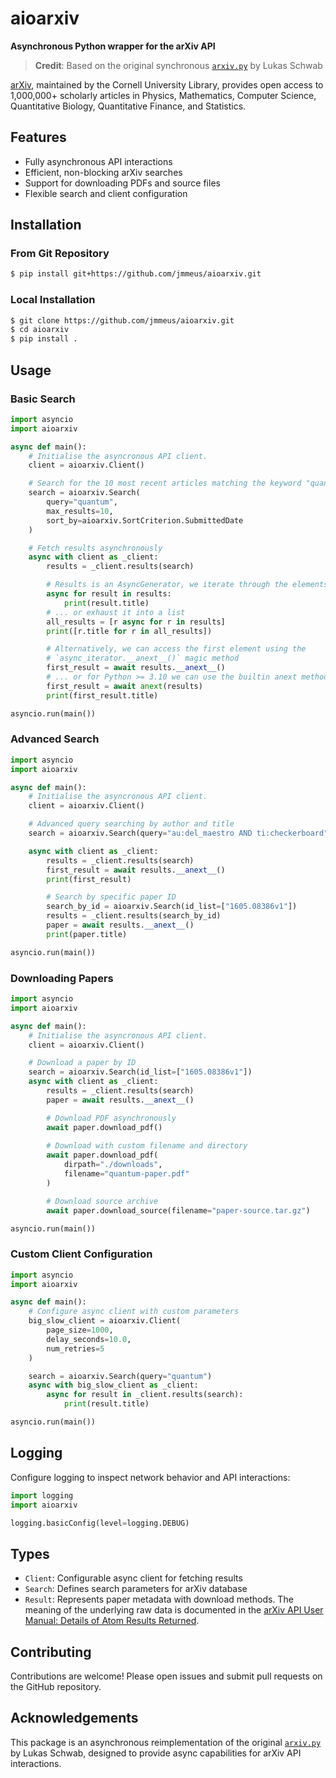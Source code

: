 # aioarxiv

**Asynchronous Python wrapper for the arXiv API**

> **Credit**: Based on the original synchronous [`arxiv.py`](https://github.com/lukasschwab/arxiv.py) by Lukas Schwab

[arXiv](https://arxiv.org/), maintained by the Cornell University Library, provides open access to 1,000,000+ scholarly articles in Physics, Mathematics, Computer Science, Quantitative Biology, Quantitative Finance, and Statistics.

## Features

- Fully asynchronous API interactions
- Efficient, non-blocking arXiv searches
- Support for downloading PDFs and source files
- Flexible search and client configuration

## Installation

### From Git Repository

```bash
$ pip install git+https://github.com/jmmeus/aioarxiv.git
```

### Local Installation

```bash
$ git clone https://github.com/jmmeus/aioarxiv.git
$ cd aioarxiv
$ pip install .
```

## Usage

### Basic Search

```python
import asyncio
import aioarxiv

async def main():
    # Initialise the asyncronous API client.
    client = aioarxiv.Client()

    # Search for the 10 most recent articles matching the keyword "quantum"
    search = aioarxiv.Search(
        query="quantum",
        max_results=10,
        sort_by=aioarxiv.SortCriterion.SubmittedDate
    )

    # Fetch results asynchronously
    async with client as _client:
        results = _client.results(search)

        # Results is an AsyncGenerator, we iterate through the elements
        async for result in results:
            print(result.title)
        # ... or exhaust it into a list
        all_results = [r async for r in results]
        print([r.title for r in all_results])

        # Alternatively, we can access the first element using the 
        # `async_iterator.__anext__()` magic method
        first_result = await results.__anext__()
        # ... or for Python >= 3.10 we can use the builtin anext method
        first_result = await anext(results)
        print(first_result.title)

asyncio.run(main())
```

### Advanced Search

```python
import asyncio
import aioarxiv

async def main():
    # Initialise the asyncronous API client.
    client = aioarxiv.Client()

    # Advanced query searching by author and title
    search = aioarxiv.Search(query="au:del_maestro AND ti:checkerboard")

    async with client as _client:
        results = _client.results(search)
        first_result = await results.__anext__()
        print(first_result)

        # Search by specific paper ID
        search_by_id = aioarxiv.Search(id_list=["1605.08386v1"])
        results = _client.results(search_by_id)
        paper = await results.__anext__()
        print(paper.title)

asyncio.run(main())
```

### Downloading Papers

```python
import asyncio
import aioarxiv

async def main():
    # Initialise the asyncronous API client.
    client = aioarxiv.Client()

    # Download a paper by ID
    search = aioarxiv.Search(id_list=["1605.08386v1"])
    async with client as _client:
        results = _client.results(search)
        paper = await results.__anext__()

        # Download PDF asynchronously
        await paper.download_pdf()
        
        # Download with custom filename and directory
        await paper.download_pdf(
            dirpath="./downloads", 
            filename="quantum-paper.pdf"
        )

        # Download source archive
        await paper.download_source(filename="paper-source.tar.gz")

asyncio.run(main())
```

### Custom Client Configuration

```python
import asyncio
import aioarxiv

async def main():
    # Configure async client with custom parameters
    big_slow_client = aioarxiv.Client(
        page_size=1000,
        delay_seconds=10.0,
        num_retries=5
    )

    search = aioarxiv.Search(query="quantum")
    async with big_slow_client as _client:
        async for result in _client.results(search):
            print(result.title)

asyncio.run(main())
```

## Logging

Configure logging to inspect network behavior and API interactions:

```python
import logging
import aioarxiv

logging.basicConfig(level=logging.DEBUG)
```

## Types

- `Client`: Configurable async client for fetching results
- `Search`: Defines search parameters for arXiv database
- `Result`: Represents paper metadata with download methods. The meaning of the underlying raw data is documented in the [arXiv API User Manual: Details of Atom Results Returned](https://arxiv.org/help/api/user-manual#_details_of_atom_results_returned).

## Contributing

Contributions are welcome! Please open issues and submit pull requests on the GitHub repository.

## Acknowledgements

This package is an asynchronous reimplementation of the original [`arxiv.py`](https://github.com/lukasschwab/arxiv.py) by Lukas Schwab, designed to provide async capabilities for arXiv API interactions.